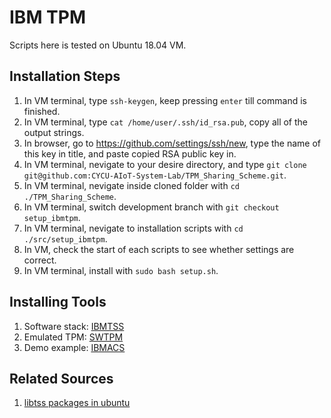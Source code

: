 # IBM TPM

Scripts here is tested on Ubuntu 18.04 VM.

## Installation Steps

1. In VM terminal, type ```ssh-keygen```, keep pressing ```enter``` till command is finished.
2. In VM terminal, type ```cat /home/user/.ssh/id_rsa.pub```, copy all of the output strings.
3. In browser, go to <https://github.com/settings/ssh/new>, type the name of this key in title, and paste copied RSA public key in.
4. In VM terminal, nevigate to your desire directory, and type ```git clone git@github.com:CYCU-AIoT-System-Lab/TPM_Sharing_Scheme.git```.
5. In VM terminal, nevigate inside cloned folder with ```cd ./TPM_Sharing_Scheme```.
6. In VM terminal, switch development branch with ```git checkout setup_ibmtpm```.
7. In VM terminal, nevigate to installation scripts with ```cd ./src/setup_ibmtpm```.
8. In VM, check the start of each scripts to see whether settings are correct.
9. In VM terminal, install with ```sudo bash setup.sh```.

## Installing Tools

1. Software stack: [IBMTSS](https://github.com/kgoldman/ibmtss)
2. Emulated TPM: [SWTPM](https://github.com/stefanberger/swtpm)
3. Demo example: [IBMACS](https://github.com/kgoldman/acs)

## Related Sources

1. [libtss packages in ubuntu](https://packages.ubuntu.com/search?keywords=libtss&searchon=names)
